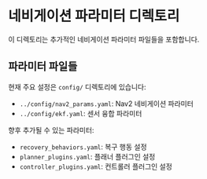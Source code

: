 # 네비게이션 파라미터 디렉토리

이 디렉토리는 추가적인 네비게이션 파라미터 파일들을 포함합니다.

## 파라미터 파일들

현재 주요 설정은 `config/` 디렉토리에 있습니다:
- `../config/nav2_params.yaml`: Nav2 네비게이션 파라미터
- `../config/ekf.yaml`: 센서 융합 파라미터

향후 추가될 수 있는 파라미터:
- `recovery_behaviors.yaml`: 복구 행동 설정
- `planner_plugins.yaml`: 플래너 플러그인 설정
- `controller_plugins.yaml`: 컨트롤러 플러그인 설정